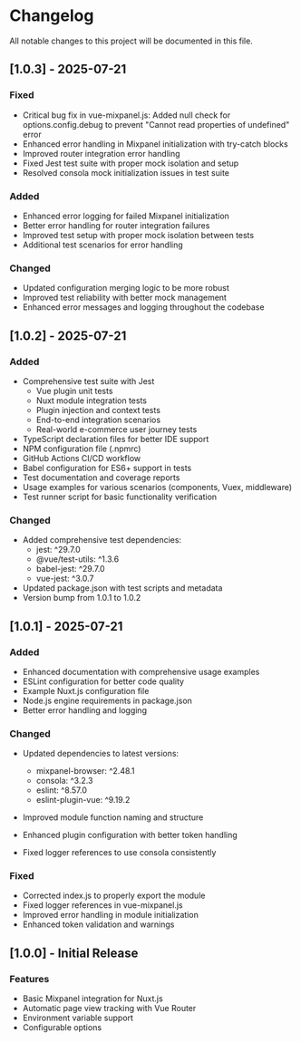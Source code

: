 # Changelog

All notable changes to this project will be documented in this file.

## [1.0.3] - 2025-07-21

### Fixed

- Critical bug fix in vue-mixpanel.js: Added null check for options.config.debug to prevent "Cannot read properties of undefined" error
- Enhanced error handling in Mixpanel initialization with try-catch blocks
- Improved router integration error handling
- Fixed Jest test suite with proper mock isolation and setup
- Resolved consola mock initialization issues in test suite

### Added

- Enhanced error logging for failed Mixpanel initialization
- Better error handling for router integration failures
- Improved test setup with proper mock isolation between tests
- Additional test scenarios for error handling

### Changed

- Updated configuration merging logic to be more robust
- Improved test reliability with better mock management
- Enhanced error messages and logging throughout the codebase

## [1.0.2] - 2025-07-21

### Added

- Comprehensive test suite with Jest
  - Vue plugin unit tests
  - Nuxt module integration tests
  - Plugin injection and context tests
  - End-to-end integration scenarios
  - Real-world e-commerce user journey tests
- TypeScript declaration files for better IDE support
- NPM configuration file (.npmrc)
- GitHub Actions CI/CD workflow
- Babel configuration for ES6+ support in tests
- Test documentation and coverage reports
- Usage examples for various scenarios (components, Vuex, middleware)
- Test runner script for basic functionality verification

### Changed

- Added comprehensive test dependencies:
  - jest: ^29.7.0
  - @vue/test-utils: ^1.3.6
  - babel-jest: ^29.7.0
  - vue-jest: ^3.0.7
- Updated package.json with test scripts and metadata
- Version bump from 1.0.1 to 1.0.2

## [1.0.1] - 2025-07-21

### Added

- Enhanced documentation with comprehensive usage examples
- ESLint configuration for better code quality
- Example Nuxt.js configuration file
- Node.js engine requirements in package.json
- Better error handling and logging

### Changed

- Updated dependencies to latest versions:

  - mixpanel-browser: ^2.48.1
  - consola: ^3.2.3
  - eslint: ^8.57.0
  - eslint-plugin-vue: ^9.19.2

- Improved module function naming and structure
- Enhanced plugin configuration with better token handling
- Fixed logger references to use consola consistently

### Fixed

- Corrected index.js to properly export the module
- Fixed logger references in vue-mixpanel.js
- Improved error handling in module initialization
- Enhanced token validation and warnings

## [1.0.0] - Initial Release

### Features

- Basic Mixpanel integration for Nuxt.js
- Automatic page view tracking with Vue Router
- Environment variable support
- Configurable options

